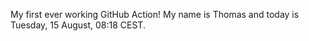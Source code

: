 My first ever working GitHub Action!
My name is Thomas and today is Tuesday, 15 August, 08:18 CEST. 
